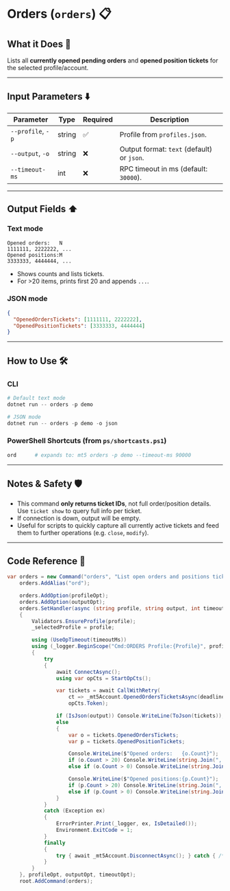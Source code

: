 # Orders (`orders`) 📋

## What it Does 🎯

Lists all **currently opened pending orders** and **opened position tickets** for the selected profile/account.

---

## Input Parameters ⬇️

| Parameter         | Type   | Required | Description                                |
| ----------------- | ------ | -------- | ------------------------------------------ |
| `--profile`, `-p` | string | ✅        | Profile from `profiles.json`.              |
| `--output`, `-o`  | string | ❌        | Output format: `text` (default) or `json`. |
| `--timeout-ms`    | int    | ❌        | RPC timeout in ms (default: `30000`).      |

---

## Output Fields ⬆️

### Text mode

```
Opened orders:   N
1111111, 2222222, ...
Opened positions:M
3333333, 4444444, ...
```

* Shows counts and lists tickets.
* For >20 items, prints first 20 and appends `...`.

### JSON mode

```json
{
  "OpenedOrdersTickets": [1111111, 2222222],
  "OpenedPositionTickets": [3333333, 4444444]
}
```

---

## How to Use 🛠️

### CLI

```powershell
# Default text mode
dotnet run -- orders -p demo

# JSON mode
dotnet run -- orders -p demo -o json
```

### PowerShell Shortcuts (from `ps/shortcasts.ps1`)

```powershell
ord      # expands to: mt5 orders -p demo --timeout-ms 90000
```

---

## Notes & Safety 🛡️

* This command **only returns ticket IDs**, not full order/position details. Use `ticket show` to query full info per ticket.
* If connection is down, output will be empty.
* Useful for scripts to quickly capture all currently active tickets and feed them to further operations (e.g. `close`, `modify`).

---

## Code Reference 🧩

```csharp
var orders = new Command("orders", "List open orders and positions tickets");
    orders.AddAlias("ord");

    orders.AddOption(profileOpt);
    orders.AddOption(outputOpt);
    orders.SetHandler(async (string profile, string output, int timeoutMs) =>
    {
        Validators.EnsureProfile(profile);
        _selectedProfile = profile;

        using (UseOpTimeout(timeoutMs))
        using (_logger.BeginScope("Cmd:ORDERS Profile:{Profile}", profile))
        {
            try
            {
                await ConnectAsync();
                using var opCts = StartOpCts();

                var tickets = await CallWithRetry(
                    ct => _mt5Account.OpenedOrdersTicketsAsync(deadline: null, cancellationToken: ct),
                    opCts.Token);

                if (IsJson(output)) Console.WriteLine(ToJson(tickets));
                else
                {
                    var o = tickets.OpenedOrdersTickets;
                    var p = tickets.OpenedPositionTickets;

                    Console.WriteLine($"Opened orders:   {o.Count}");
                    if (o.Count > 20) Console.WriteLine(string.Join(", ", o.Take(20)) + " ...");
                    else if (o.Count > 0) Console.WriteLine(string.Join(", ", o));

                    Console.WriteLine($"Opened positions:{p.Count}");
                    if (p.Count > 20) Console.WriteLine(string.Join(", ", p.Take(20)) + " ...");
                    else if (p.Count > 0) Console.WriteLine(string.Join(", ", p));
                }
            }
            catch (Exception ex)
            {
                ErrorPrinter.Print(_logger, ex, IsDetailed());
                Environment.ExitCode = 1;
            }
            finally
            {
                try { await _mt5Account.DisconnectAsync(); } catch { /* ignore */ }
            }
        }
    }, profileOpt, outputOpt, timeoutOpt);
    root.AddCommand(orders);
```
